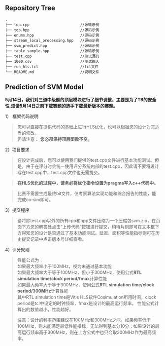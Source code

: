 ## Repository Tree
```
.
├── top.cpp                       //源码示例
├── top.hpp                       //源码示例
├── enums.hpp                     //源码示例
├── stream_local_processing.hpp   //源码示例
├── svm_predict.hpp               //源码示例
├── table_sample.hpp              //源码示例
├── test.cpp                      //测试源码
├── 1000.csv                      //测试输入
├── run_hls.tcl                   //tcl文件
└── README.md                     //说明文件
```
## Prediction of SVM Model
  **5月14日，我们对三道中级题的顶层模块进行了细节调整，主要是为了TB的安全性,烦请5月14日之前下载赛题的选手下载最新版本的赛题。**
  >
  1）	框架代码说明
  >您可以直接在提供代码的基础上进行HLS优化，也可以根据您的设计对其适当的修改。  
  >但请注意：
  >**您必须保持顶层函数不变。**

  2）项目要求  
  >在设计完成后，您可以使用我们提供的test.cpp文件进行基本功能测试。但是，由于在评分时会统一使用评分系统内部的test.cpp，因此请不要将设计写在test.cpp中，test.cpp文件也无需提交。
  
  >**在HLS优化的过程中，请务必将优化指令设置为pragma写入c++代码中。**
  
  >比赛不需要生成最终bit文件，仅考察算法实现功能和综合报告的性能，能完成co-sim即可。

  3）提交程序
  >请将除test.cpp以外的所有cpp和hpp文件压缩为一个压缩包svm.zip，在页面下方您的解答处点击“上传代码”按钮进行提交，稍待片刻即可在文本框下方得知您的设计是否通过了基本功能测试。延迟、面积等性能指标则可在历史提交记录中点击版本号详细查看。
  
  4）评分规则
  >性能公式为：<br>
  >如果最大频率小于100MHz，视为未通过基本功能<br>
  >如果最大频率大于等于100MHz，但小于300MHz，使用公式**RTL simulation time/clock period/fmax**计算性能<br>
  >如果最大频率大于等于300MHz，使用公式**RTL simulation time/clock period/300MHz**计算性能<br>
  >其中RTL simulation time是Vitis HLS软件Cosimulation所用时间，clock period是tcl中设定的时钟频率，fmax是设计的最高运行频率。
  >性能公式计算出的数值越小，性能越好。
  >
  >注意：设计的频率范围建议在100MHz和300MHz之间。如果频率低于100MHz，则未能满足最低性能指标，无法得到基本分10分；如果设计的最高运行频率高于300MHz，则在上方公式中也只会取300MHz作为最高频率。
